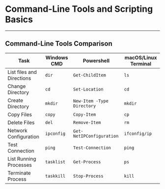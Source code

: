 # Command-Line Tools and Scripting Basics
---

## Command-Line Tools Comparison

| Task | Windows CMD | Powershell | macOS/Linux Terminal |
| --- | --- | --- | --- |
| List files and Directions | `dir` | `Get-ChildItem` | `ls` |
| Change Directory | `cd` | `Set-Location` | `cd` |
| Create Directory | `mkdir` | `New-Item -Type Directory` | `mkdir` |
| Copy Files | `copy` | `Copy-Item` | `cp` |
| Delete Files | `del` | `Remove-Item` | `rm` |
| Network Configuration | `ipconfig` | `Get-NetIPConfiguration` | `ifconfig/ip` |
| Test Connection | `ping` | `Test-Connection` | `ping` |
| List Running Processes | `tasklist` | `Get-Process` | `ps` |
| Terminate Process | `taskkill` | `Stop-Process` | `kill` |